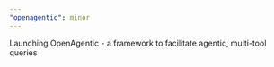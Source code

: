 ```yaml
---
"openagentic": minor
---
```


Launching OpenAgentic - a framework to facilitate agentic, multi-tool queries
